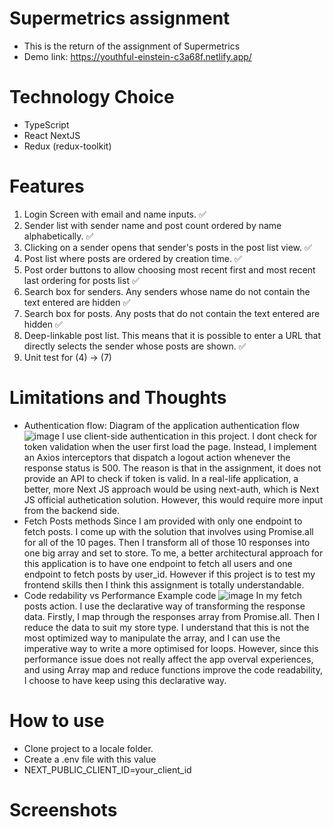 # Supermetrics assignment

- This is the return of the assignment of Supermetrics
- Demo link: https://youthful-einstein-c3a68f.netlify.app/

# Technology Choice
- TypeScript
- React NextJS
- Redux (redux-toolkit)

# Features
1. Login Screen with email and name inputs. ✅
2. Sender list with sender name and post count ordered by name alphabetically. ✅
3. Clicking on a sender opens that sender's posts in the post list view. ✅
4. Post list where posts are ordered by creation time. ✅
5. Post order buttons to allow choosing most recent first and most recent last ordering for posts list ✅
6. Search box for senders. Any senders whose name do not contain the text entered are hidden ✅
7. Search box for posts. Any posts that do not contain the text entered are hidden ✅
8. Deep-linkable post list. This means that it is possible to enter a URL that directly selects the sender whose posts are shown. ✅
9. Unit test for (4) -> (7)

# Limitations and Thoughts
- Authentication flow:
  Diagram of the application authentication flow ![image](https://user-images.githubusercontent.com/23309848/151069980-a31c87d5-0c3d-44b0-9055-f128adf199ec.png)
  I use client-side authentication in this project. I dont check for token validation when the user first load the page. Instead, I implement an Axios interceptors that dispatch a logout action whenever the response status is 500. The reason is that in the assignment, it does not provide an API to check if token is valid. In a real-life application, a better, more Next JS approach would be using next-auth, which is Next JS official authetication solution. However, this would require more input from the backend side.
- Fetch Posts methods
  Since I am provided with only one endpoint to fetch posts. I come up with the solution that involves using Promise.all for all of the 10 pages. Then I transform all of those 10 responses into one big array and set to store. To me, a better architectural approach for this application is to have one endpoint to fetch all users and one endpoint to fetch posts by user_id. However if this project is to test my frontend skills then I think this assignment is totally understandable.
- Code redability vs Performance
  Example code ![image](https://user-images.githubusercontent.com/23309848/151071896-c3593c86-d8d0-44e8-8ef0-e677e0cd24a6.png)
  In my fetch posts action. I use the declarative way of transforming the response data. Firstly, I map through the responses array from Promise.all. Then I reduce the data to suit my store type. I understand that this is not the most optimized way to manipulate the array, and I can use the imperative way to write a more optimised for loops. However, since this performance issue does not really affect the app overval experiences, and using Array map and reduce functions improve the code readability, I choose to have keep using this declarative way.

# How to use
- Clone project to a locale folder.
- Create a .env file with this value
- NEXT_PUBLIC_CLIENT_ID=your_client_id

# Screenshots


